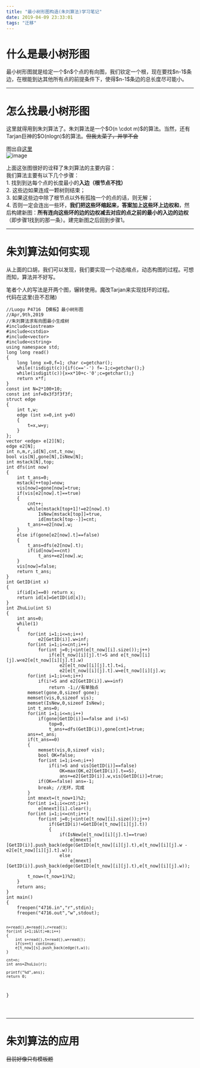 ```yaml
---
title: "最小树形图构造(朱刘算法)学习笔记"
date: 2019-04-09 23:33:01
tags: "迁移"
---
```

<h1>什么是最小树形图</h1>
<p>最小树形图就是给定一个$n$个点的有向图，我们钦定一个根，现在要找$n-1$条边，在根能到达其他所有点的前提条件下，使得$n-1$条边的总长度尽可能小。</p>
<hr />
<h1>怎么找最小树形图</h1>
<p>这里就得用到朱刘算法了。朱刘算法是一个$O(n \cdot m)$的算法。当然，还有Tarjan巨神的$O(nlogn)$的算法。<del>但我太菜了，并学不会</del></p>
<p>图出自<a href="https://www.luogu.org/blog/i207M/shu-xing-tu-shu-liu-suan-fa-xue-xi-bi-ji-xie-ti-bao-gao-p4716-post" target="_blank"  rel="nofollow" >这里</a><br />
<img src="https://wx4.sinaimg.cn/large/0061a3rzly1g1x6kcbxiaj30m80df0zy.jpg" alt="image" /></p>
<p>上面这张图很好的诠释了朱刘算法的主要内容：<br />
我们算法主要有以下几个步骤：<br />
1. 找到到达每个点的长度最小的<strong>入边（根节点不找）</strong><br />
2. 这些边如果连成一颗树则结束；<br />
3. 如果这些边中除了根节点以外有孤独一个的点的话，则无解；<br />
4. 否则一定会连出一些环，<strong>我们把这些环缩起来，答案加上这些环上边权和</strong>，然后构建新图：<strong>所有连向这些环的边的边权减去对应的点之前的最小的入边的边权</strong>（即步骤1找到的那一条）。建完新图之后回到步骤1。</p>
<hr />
<h1>朱刘算法如何实现</h1>
<p>从上面的口胡，我们可以发现，我们要实现一个动态缩点，动态构图的过程。可想而知，算法并不好写。</p>
<p>笔者个人的写法是开两个图，辗转使用。魔改Tarjan来实现找环的过程。<br />
代码在这里(丑不忍赌)</p>
<pre><code class="language-cpp line-numbers">//Luogu P4716 【模板】最小树形图
//Apr,9th,2019
//朱刘算法求有向图最小生成树
#include&lt;iostream&gt;
#include&lt;cstdio&gt;
#include&lt;vector&gt;
#include&lt;cstring&gt;
using namespace std;
long long read()
{
    long long x=0,f=1; char c=getchar();
    while(!isdigit(c)){if(c=='-') f=-1;c=getchar();}
    while(isdigit(c)){x=x*10+c-'0';c=getchar();}
    return x*f;
}
const int N=2*100+10;
const int inf=0x3f3f3f3f;
struct edge
{
    int t,w;
    edge (int x=0,int y=0)
    {
        t=x,w=y;
    }
};
vector &lt;edge&gt; e[2][N];
edge e2[N];
int n,m,r,id[N],cnt,t_now;
bool vis[N],gone[N],IsNew[N];
int mstack[N],top;
int dfs(int now)
{
    int t_ans=0;
    mstack[++top]=now;
    vis[now]=gone[now]=true;
    if(vis[e2[now].t]==true)
    {
        cnt++;
        while(mstack[top+1]!=e2[now].t)
            IsNew[mstack[top]]=true,
            id[mstack[top--]]=cnt;
        t_ans+=e2[now].w;
    }
    else if(gone[e2[now].t]==false)
    {
        t_ans=dfs(e2[now].t);
        if(id[now]==cnt)
            t_ans+=e2[now].w;
    }
    vis[now]=false;
    return t_ans;
}
int GetID(int x)
{
    if(id[x]==0) return x;
    return id[x]=GetID(id[x]);
}
int ZhuLiu(int S)
{
    int ans=0;
    while(1)
    {
        for(int i=1;i&lt;=n;i++)
            e2[GetID(i)].w=inf;
        for(int i=1;i&lt;=cnt;i++)
            for(int j=0;j&lt;int(e[t_now][i].size());j++)
                if(e[t_now][i][j].t!=S and e[t_now][i][j].w&lt;e2[e[t_now][i][j].t].w)
                    e2[e[t_now][i][j].t].t=i,
                    e2[e[t_now][i][j].t].w=e[t_now][i][j].w;
        for(int i=1;i&lt;=n;i++)
            if(i!=S and e2[GetID(i)].w==inf)
                return -1;//有单独点
        memset(gone,0,sizeof gone);
        memset(vis,0,sizeof vis);
        memset(IsNew,0,sizeof IsNew);
        int t_ans=0;
        for(int i=1;i&lt;=n;i++)
            if(gone[GetID(i)]==false and i!=S)
                top=0,
                t_ans+=dfs(GetID(i)),gone[cnt]=true;
        ans+=t_ans;
        if(t_ans==0)
        {
            memset(vis,0,sizeof vis);
            bool OK=false;
            for(int i=1;i&lt;=n;i++)
                if(i!=S and vis[GetID(i)]==false)
                    OK=max(OK,e2[GetID(i)].t==S),
                    ans+=e2[GetID(i)].w,vis[GetID(i)]=true;
            if(OK==false) ans=-1;
            break; //无环，完成
        }
        int mnext=(t_now+1)%2;
        for(int i=1;i&lt;=cnt;i++)
            e[mnext][i].clear();
        for(int i=1;i&lt;=cnt;i++)
            for(int j=0;j&lt;int(e[t_now][i].size());j++)
                if(GetID(i)!=GetID(e[t_now][i][j].t))
                {
                    if(IsNew[e[t_now][i][j].t]==true)
                        e[mnext][GetID(i)].push_back(edge(GetID(e[t_now][i][j].t),e[t_now][i][j].w - e2[e[t_now][i][j].t].w));
                    else
                        e[mnext][GetID(i)].push_back(edge(GetID(e[t_now][i][j].t),e[t_now][i][j].w));
                }
        t_now=(t_now+1)%2;
    }
    return ans;
}
int main()
{
    freopen("4716.in","r",stdin);
    freopen("4716.out","w",stdout);

    n=read(),m=read(),r=read();
    for(int i=1;i&lt;=m;i++)
    {
        int s=read(),t=read(),w=read();
        if(s==t) continue;
        e[t_now][s].push_back(edge(t,w));
    }

    cnt=n;
    int ans=ZhuLiu(r);

    printf("%d",ans);
    return 0;
}

</code></pre>
<hr />
<h1>朱刘算法的应用</h1>
<p><del>目前好像只有模板题</del></p>
